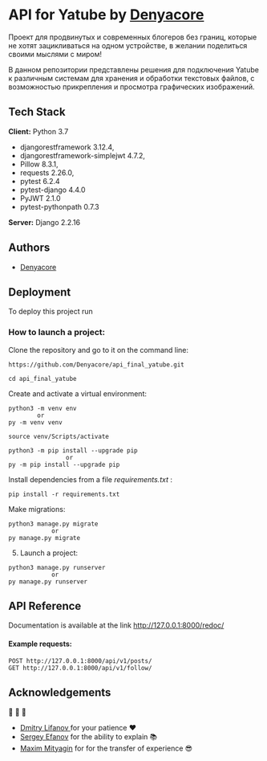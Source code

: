 # API for Yatube by [Denyacore](https://github.com/Denyacore)

Проект для продвинутых и современных блогеров без границ, 
которые не хотят зацикливаться на одном устройстве, в желании поделиться своими мыслями с миром!

В данном репозитории представлены решения для подключения Yatube к различным системам 
для хранения и обработки текстовых файлов, с возможностью прикрепления и просмотра графических изображений.


## Tech Stack

**Client:** Python 3.7
- djangorestframework 3.12.4,
- djangorestframework-simplejwt 4.7.2,
- Pillow 8.3.1,
- requests 2.26.0,
- pytest 6.2.4
- pytest-django 4.4.0
- PyJWT 2.1.0
- pytest-pythonpath 0.7.3

**Server:** Django 2.2.16


## Authors

- [Denyacore](https://github.com/Denyacore)


## Deployment

To deploy this project run

### How to launch a project:

Clone the repository and go to it on the command line:

```
https://github.com/Denyacore/api_final_yatube.git
```

```
cd api_final_yatube
```

Create and activate a virtual environment:

```
python3 -m venv env
        or
py -m venv venv
```

```
source venv/Scripts/activate
```

```
python3 -m pip install --upgrade pip
                or
py -m pip install --upgrade pip
```

Install dependencies from a file *requirements.txt* :

```
pip install -r requirements.txt
```

Make migrations:

```
python3 manage.py migrate
            or
py manage.py migrate
```

5. Launch a project:

```
python3 manage.py runserver
            or
py manage.py runserver
```

## API Reference

Documentation is available at the link http://127.0.0.1:8000/redoc/

#### Example requests:

```http
POST http://127.0.0.1:8000/api/v1/posts/
GET http://127.0.0.1:8000/api/v1/follow/
```
## Acknowledgements
:pray: :pray: :pray:
 - [Dmitry Lifanov ](https://github.com/Dimalright) for your patience :heart:
 - [Sergey Efanov]() for the ability to explain :books:
 - [Maxim Mityagin]() for for the transfer of experience :sunglasses:
